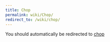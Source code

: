```yaml
---
title: Chop
permalink: wiki/Chop/
redirect_to: /wiki/chop/
---
```


You should automatically be redirected to [chop](/wiki/chop/)
